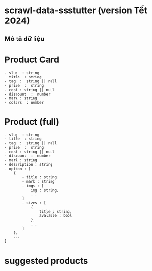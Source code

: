 # scrawl-data-ssstutter (version Tết 2024)
## Mô tả dữ liệu
# Product Card 
    - slug  : string
    - title  : string
    - tag  :  string || null
    - price  :  string
    - cost : string || null
    - discount  :  number
    - mark : string
    - colors  : number 
# Product (full)
    - slug  : string
    - title  : string
    - tag  :  string || null
    - price  :  string
    - cost : string || null
    - discount  :  number
    - mark : string
    - description : string
    - option : [
        {
            - title : string
            - mark : string
            - imgs : [
                img : string,
                ...
            ]
            - sizes : [
                {
                    title : string,
                    avalable : bool
                },
                ...
            ]
        },
        ...
    ]
# suggested products 

